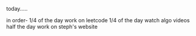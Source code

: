 today.....

in order-
1/4 of the day work on leetcode
1/4 of the day watch algo videos
half the day work on steph's website
